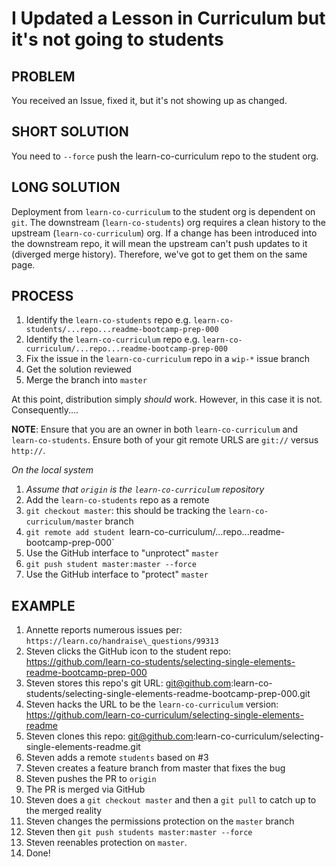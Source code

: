 # I Updated a Lesson in Curriculum but it's not going to students

## PROBLEM

You received an Issue, fixed it, but it's not showing up as changed.

## SHORT SOLUTION

You need to `--force` push the learn-co-curriculum repo to the student org.

## LONG SOLUTION

Deployment from `learn-co-curriculum` to the student org is dependent on `git`.
The downstream (`learn-co-students`) org requires a clean history to the
upstream (`learn-co-curriculum`) org. If a change has been introduced into the
downstream repo, it will mean the upstream can't push updates to it (diverged
merge history). Therefore, we've got to get them on the same page.

## PROCESS

1. Identify the `learn-co-students` repo e.g. `learn-co-students/...repo...readme-bootcamp-prep-000`
2. Identify the `learn-co-curriculum` repo e.g. `learn-co-curriculum/...repo...readme-bootcamp-prep-000`
3. Fix the issue in the `learn-co-curriculum` repo in a `wip-*` issue branch
4. Get the solution reviewed
5. Merge the branch into `master`

At this point, distribution simply *should* work. However, in this case it is
not. Consequently....

**NOTE**: Ensure that you are an owner in both `learn-co-curriculum` and
`learn-co-students`. Ensure both of your git remote URLS are `git://` versus
`http://`.

_On the local system_

1. _Assume that `origin` is the `learn-co-curriculum` repository_
1. Add the `learn-co-students` repo as a remote
2. `git checkout master`: this should be tracking the `learn-co-curriculum/master` branch
3. `git remote add student `learn-co-curriculum/...repo...readme-bootcamp-prep-000`
4. Use the GitHub interface to "unprotect" `master`
5. `git push student master:master --force`
6. Use the GitHub interface to "protect" `master`

## EXAMPLE

1. Annette reports numerous issues per: `https://learn.co/handraise\_questions/99313`
2. Steven clicks the GitHub icon to the student repo:
   https://github.com/learn-co-students/selecting-single-elements-readme-bootcamp-prep-000
3. Steven stores this repo's git URL:
   git@github.com:learn-co-students/selecting-single-elements-readme-bootcamp-prep-000.git
4. Steven hacks the URL to be the `learn-co-curriculum` version:
   https://github.com/learn-co-curriculum/selecting-single-elements-readme
5. Steven clones this repo:
   git@github.com:learn-co-curriculum/selecting-single-elements-readme.git
6. Steven adds a remote `students` based on #3
7. Steven creates a feature branch from master that fixes the bug
8. Steven pushes the PR to `origin`
9. The PR is merged via GitHub
10. Steven does a `git checkout master` and then a `git pull`  to catch up to the merged reality
11. Steven changes the permissions protection on the `master` branch
11. Steven then `git push students master:master --force`
13. Steven reenables protection on `master`.
14. Done!
